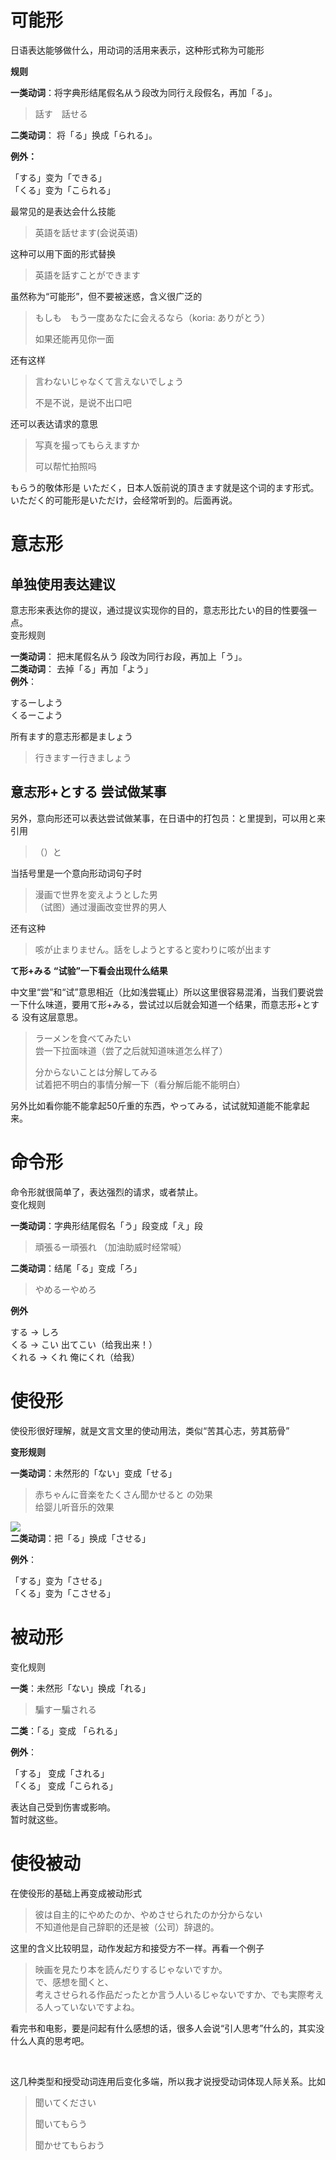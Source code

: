 # 可能形

日语表达能够做什么，用动词的活用来表示，这种形式称为可能形

**规则**

**一类动词**：将字典形结尾假名从う段改为同行え段假名，再加「る」。

> 話す　話せる

**二类动词**： 将「る」换成「られる」。

**例外：**

「する」变为「できる」  
「くる」变为「こられる」

最常见的是表达会什么技能

> 英語を話せます\(会说英语\)

这种可以用下面的形式替换

> 英語を話すことができます

虽然称为“可能形”，但不要被迷惑，含义很广泛的

> もしも　もう一度あなたに会えるなら（koria: ありがとう）  
>   
> 如果还能再见你一面

还有这样

> 言わないじゃなくて言えないでしょう  
>   
> 不是不说，是说不出口吧

还可以表达请求的意思

> 写真を撮ってもらえますか  
>   
> 可以帮忙拍照吗

もらう的敬体形是 いただく，日本人饭前说的頂きます就是这个词的ます形式。  
いただく的可能形是いただけ，会经常听到的。后面再说。

# 意志形

## 单独使用表达建议

意志形来表达你的提议，通过提议实现你的目的，意志形比たい的目的性要强一点。  
变形规则

**一类动词**： 把末尾假名从う 段改为同行お段，再加上「う」。  
**二类动词**： 去掉「る」再加「よう」  
**例外**：

するーしよう  
くるーこよう

所有ます的意志形都是ましょう

> 行きますー行きましょう

## 意志形+とする 尝试做某事

另外，意向形还可以表达尝试做某事，在日语中的打包员：と里提到，可以用と来引用

> （）と

当括号里是一个意向形动词句子时

> 漫画で世界を変えようとした男  
> （试图）通过漫画改变世界的男人

还有这种

> 咳が止まりません。話をしようとすると変わりに咳が出ます

**て形+みる “试验”一下看会出现什么结果**

中文里“尝”和“试”意思相近（比如浅尝辄止）所以这里很容易混淆，当我们要说尝一下什么味道，要用て形+みる，尝试过以后就会知道一个结果，而意志形+とする 没有这层意思。

> ラーメンを食べてみたい  
> 尝一下拉面味道（尝了之后就知道味道怎么样了）
>
> 分からないことは分解してみる  
> 试着把不明白的事情分解一下（看分解后能不能明白）

另外比如看你能不能拿起50斤重的东西，やってみる，试试就知道能不能拿起来。

# 命令形

命令形就很简单了，表达强烈的请求，或者禁止。  
变化规则

**一类动词**：字典形结尾假名「う」段变成「え」段

> 頑張るー頑張れ （加油助威时经常喊）

**二类动词**：结尾「る」变成「ろ」

> やめるーやめろ

**例外**

する → しろ  
くる → こい 出てこい（给我出来！）  
くれる → くれ 俺にくれ（给我）

# 使役形

使役形很好理解，就是文言文里的使动用法，类似“苦其心志，劳其筋骨”

**变形规则**

**一类动词**：未然形的「ない」变成「せる」

> 赤ちゃんに音楽をたくさん聞かせると の効果  
> 给婴儿听音乐的效果

![](https://pic4.zhimg.com/v2-1960efc5b178c1af51cc8553726c6857_b.jpg)  
**二类动词**：把「る」换成「させる」

**例外**：

「する」变为「させる」  
「くる」变为「こさせる」

# 被动形

变化规则

**一类**：未然形「ない」换成「れる」

> 騙すー騙される

**二类**：「る」变成 「られる」

**例外**：

「する」 变成「される」  
「くる」 变成「こられる」

表达自己受到伤害或影响。  
暂时就这些。

# 使役被动

在使役形的基础上再变成被动形式

> 彼は自主的にやめたのか、やめさせられたのか分からない  
> 不知道他是自己辞职的还是被（公司）辞退的。

这里的含义比较明显，动作发起方和接受方不一样。再看一个例子

> 映画を見たり本を読んだりするじゃないですか。  
> で、感想を聞くと、  
> 考えさせられる作品だったとか言う人いるじゃないですか、でも実際考える人っていないですよね。

看完书和电影，要是问起有什么感想的话，很多人会说“引人思考”什么的，其实没什么人真的思考吧。

​

这几种类型和授受动词连用后变化多端，所以我才说授受动词体现人际关系。比如

> 聞いてください
>
> 聞いてもらう
>
> 聞かせてもらおう



